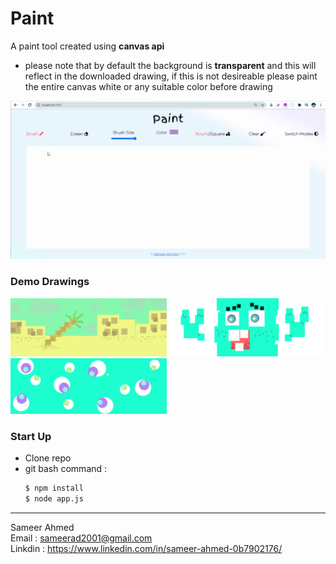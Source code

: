 # Paint

A paint tool created using **canvas api**

- please note that by default the background is **transparent** and this will reflect in the downloaded drawing, if this is not desireable please paint the entire canvas white or any suitable color before drawing

<img src = "https://github.com/sameerad2001/4.-Paint/blob/master/public/img/paint%20v1.gif" alt = "Website Demo"/>

### Demo Drawings

<img src ="https://github.com/sameerad2001/4.-Paint/blob/master/public/img/Demo/drawing%203.png" width = "250">

<img src ="https://github.com/sameerad2001/4.-Paint/blob/master/public/img/Demo/drawing%202.png" width = "250">

<img src ="https://github.com/sameerad2001/4.-Paint/blob/master/public/img/Demo/drawing%201.png" width = "250">

### Start Up
- Clone repo
- git bash command :  
    ```bash 
    $ npm install
    $ node app.js
    ```
<hr />

Sameer Ahmed <br/>
Email : <sameerad2001@gmail.com> <br/>
Linkdin : <https://www.linkedin.com/in/sameer-ahmed-0b7902176/>
